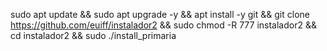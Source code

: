 sudo apt update && sudo apt upgrade -y && apt install -y git && git clone https://github.com/euiff/instalador2 && sudo chmod -R 777 instalador2 && cd instalador2 && sudo ./install_primaria
